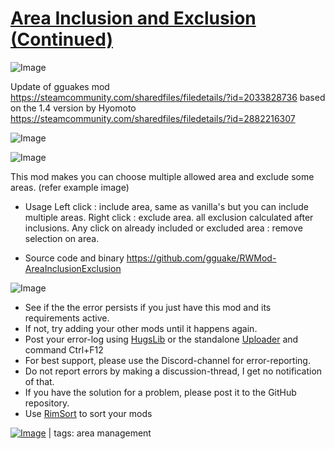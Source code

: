 # [Area Inclusion and Exclusion (Continued)](https://steamcommunity.com/sharedfiles/filedetails/?id=3371333807)

![Image](https://i.imgur.com/buuPQel.png)

Update of gguakes mod https://steamcommunity.com/sharedfiles/filedetails/?id=2033828736
based on the 1.4 version by Hyomoto https://steamcommunity.com/sharedfiles/filedetails/?id=2882216307

![Image](https://i.imgur.com/pufA0kM.png)
	
![Image](https://i.imgur.com/Z4GOv8H.png)

This mod makes you can choose multiple allowed area and exclude some areas.
(refer example image)

- Usage
Left click : include area, same as vanilla's but you can include multiple areas.
Right click : exclude area. all exclusion calculated after inclusions.
Any click on already included or excluded area : remove selection on area.


- Source code and binary
https://github.com/gguake/RWMod-AreaInclusionExclusion

![Image](https://i.imgur.com/PwoNOj4.png)



-  See if the the error persists if you just have this mod and its requirements active.
-  If not, try adding your other mods until it happens again.
-  Post your error-log using [HugsLib](https://steamcommunity.com/workshop/filedetails/?id=818773962) or the standalone [Uploader](https://steamcommunity.com/sharedfiles/filedetails/?id=2873415404) and command Ctrl+F12
-  For best support, please use the Discord-channel for error-reporting.
-  Do not report errors by making a discussion-thread, I get no notification of that.
-  If you have the solution for a problem, please post it to the GitHub repository.
-  Use [RimSort](https://github.com/RimSort/RimSort/releases/latest) to sort your mods

 

[![Image](https://img.shields.io/github/v/release/emipa606/AreaInclusionAndExclusion?label=latest%20version&style=plastic&color=9f1111&labelColor=black)](https://steamcommunity.com/sharedfiles/filedetails/changelog/3371333807) | tags: area management

